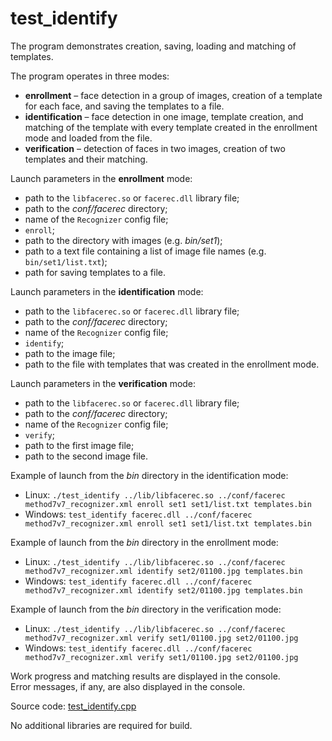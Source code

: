 # test_identify

The program demonstrates creation, saving, loading and matching of templates.

The program operates in three modes:

* **enrollment** – face detection in a group of images, creation of a template for each face, and saving the templates to a file.
* **identification** – face detection in one image, template creation, and matching of the template with every template created in the enrollment mode and loaded from the file.
* **verification** – detection of faces in two images, creation of two templates and their matching.

Launch parameters in the **enrollment** mode:

* path to the `libfacerec.so` or `facerec.dll` library file;
* path to the *conf/facerec* directory;
* name of the `Recognizer` config file;
* `enroll`;
* path to the directory with images (e.g. *bin/set1*);
* path to a text file containing a list of image file names (e.g. `bin/set1/list.txt`);
* path for saving templates to a file.

Launch parameters in the **identification** mode:

* path to the `libfacerec.so` or `facerec.dll` library file;
* path to the *conf/facerec* directory;
* name of the `Recognizer` config file;
* `identify`;
* path to the image file;
* path to the file with templates that was created in the enrollment mode.

Launch parameters in the **verification** mode:

* path to the `libfacerec.so` or `facerec.dll` library file;
* path to the *conf/facerec* directory;
* name of the `Recognizer` config file;
* `verify`;
* path to the first image file;
* path to the second image file.

Example of launch from the *bin* directory in the identification mode:

* Linux: `./test_identify ../lib/libfacerec.so ../conf/facerec method7v7_recognizer.xml enroll set1 set1/list.txt templates.bin`
* Windows: `test_identify facerec.dll ../conf/facerec method7v7_recognizer.xml enroll set1 set1/list.txt templates.bin`

Example of launch from the *bin* directory in the enrollment mode:

* Linux: `./test_identify ../lib/libfacerec.so ../conf/facerec method7v7_recognizer.xml identify set2/01100.jpg templates.bin`
* Windows: `test_identify facerec.dll ../conf/facerec method7v7_recognizer.xml identify set2/01100.jpg templates.bin`

Example of launch from the *bin* directory in the verification mode:

* Linux: `./test_identify ../lib/libfacerec.so ../conf/facerec method7v7_recognizer.xml verify set1/01100.jpg set2/01100.jpg`
* Windows: `test_identify facerec.dll ../conf/facerec method7v7_recognizer.xml verify set1/01100.jpg set2/01100.jpg`

Work progress and matching results are displayed in the console.  
Error messages, if any, are also displayed in the console.  

Source code: [test_identify.cpp](../../examples/cpp/test_identify/test_identify.cpp)

No additional libraries are required for build.
